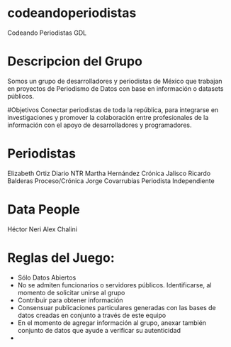 # codeandoperiodistas
Codeando Periodistas GDL


# Descripcion del Grupo
Somos un grupo de desarrolladores y periodistas de México que trabajan en proyectos de Periodismo de Datos con base en información o datasets públicos.


#Objetivos
Conectar periodistas de toda la república, para integrarse en investigaciones y promover la colaboración entre profesionales de la información con el apoyo de desarrolladores y programadores.


# Periodistas
Elizabeth Ortiz Diario NTR
Martha Hernández Crónica Jalisco
Ricardo Balderas Proceso/Crónica
Jorge Covarrubias Periodista Independiente



# Data People
Héctor Neri 
Alex Chalini


# Reglas del Juego:
- Sólo Datos Abiertos
- No se admiten funcionarios o servidores públicos. Identificarse, al momento de solicitar unirse al grupo
- Contribuir para obtener información
- Consensuar publicaciones particulares generadas con las bases de datos creadas en conjunto a través de este equipo
- En el momento de agregar información al grupo, anexar también conjunto de datos que ayude a verificar su autenticidad
- 



